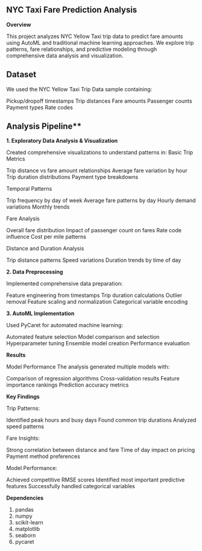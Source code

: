 ## NYC Taxi Fare Prediction Analysis
**Overview**

This project analyzes NYC Yellow Taxi trip data to predict fare amounts using AutoML and traditional machine learning approaches. We explore trip patterns, fare relationships, and predictive modeling through comprehensive data analysis and visualization.


## Dataset

We used the NYC Yellow Taxi Trip Data sample containing:

Pickup/dropoff timestamps
Trip distances
Fare amounts
Passenger counts
Payment types
Rate codes


## Analysis Pipeline**

**1. Exploratory Data Analysis & Visualization**

Created comprehensive visualizations to understand patterns in:
Basic Trip Metrics

Trip distance vs fare amount relationships
Average fare variation by hour
Trip duration distributions
Payment type breakdowns

Temporal Patterns

Trip frequency by day of week
Average fare patterns by day
Hourly demand variations
Monthly trends

Fare Analysis

Overall fare distribution
Impact of passenger count on fares
Rate code influence
Cost per mile patterns

Distance and Duration Analysis

Trip distance patterns
Speed variations
Duration trends by time of day

**2. Data Preprocessing**

Implemented comprehensive data preparation:

Feature engineering from timestamps
Trip duration calculations
Outlier removal
Feature scaling and normalization
Categorical variable encoding

**3. AutoML Implementation**

Used PyCaret for automated machine learning:

Automated feature selection
Model comparison and selection
Hyperparameter tuning
Ensemble model creation
Performance evaluation

**Results**

Model Performance
The analysis generated multiple models with:

Comparison of regression algorithms
Cross-validation results
Feature importance rankings
Prediction accuracy metrics

**Key Findings**

Trip Patterns:

Identified peak hours and busy days
Found common trip durations
Analyzed speed patterns


Fare Insights:

Strong correlation between distance and fare
Time of day impact on pricing
Payment method preferences


Model Performance:

Achieved competitive RMSE scores
Identified most important predictive features
Successfully handled categorical variables



**Dependencies**

1. pandas
2. numpy
3. scikit-learn
4. matplotlib
5. seaborn
6. pycaret 
